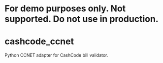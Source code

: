 # For demo purposes only. Not supported. Do not use in production.
# cashcode_ccnet

Python CCNET adapter for CashCode bill validator.

